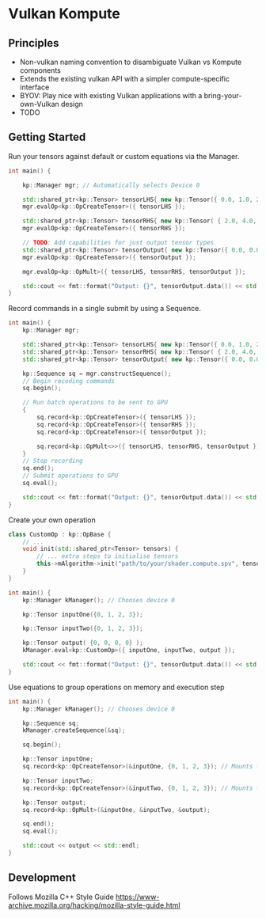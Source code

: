 # Vulkan Kompute

## Principles

* Non-vulkan naming convention to disambiguate Vulkan vs Kompute components
* Extends the existing vulkan API with a simpler compute-specific interface
* BYOV: Play nice with existing Vulkan applications with a bring-your-own-Vulkan design
* TODO

## Getting Started

Run your tensors against default or custom equations via the Manager.

```c++
int main() {

    kp::Manager mgr; // Automatically selects Device 0

    std::shared_ptr<kp::Tensor> tensorLHS{ new kp::Tensor({ 0.0, 1.0, 2.0 }) };
    mgr.evalOp<kp::OpCreateTensor>({ tensorLHS });

    std::shared_ptr<kp::Tensor> tensorRHS{ new kp::Tensor( { 2.0, 4.0, 6.0 }) };
    mgr.evalOp<kp::OpCreateTensor>({ tensorRHS });

    // TODO: Add capabilities for just output tensor types
    std::shared_ptr<kp::Tensor> tensorOutput{ new kp::Tensor({ 0.0, 0.0, 0.0 }) };
    mgr.evalOp<kp::OpCreateTensor>({ tensorOutput });

    mgr.evalOp<kp::OpMult>({ tensorLHS, tensorRHS, tensorOutput });

    std::cout << fmt::format("Output: {}", tensorOutput.data()) << std::endl;
}
```

Record commands in a single submit by using a Sequence.

```c++
int main() {
    kp::Manager mgr;

    std::shared_ptr<kp::Tensor> tensorLHS{ new kp::Tensor({ 0.0, 1.0, 2.0 }) };
    std::shared_ptr<kp::Tensor> tensorRHS{ new kp::Tensor( { 2.0, 4.0, 6.0 }) };
    std::shared_ptr<kp::Tensor> tensorOutput{ new kp::Tensor({ 0.0, 0.0, 0.0 }) };

    kp::Sequence sq = mgr.constructSequence();
    // Begin recoding commands
    sq.begin();

    // Run batch operations to be sent to GPU
    {
        sq.record<kp::OpCreateTensor>({ tensorLHS });
        sq.record<kp::OpCreateTensor>({ tensorRHS });
        sq.record<kp::OpCreateTensor>({ tensorOutput });

        sq.record<kp::OpMult<>>({ tensorLHS, tensorRHS, tensorOutput });
    }
    // Stop recording
    sq.end();
    // Submit operations to GPU
    sq.eval();

    std::cout << fmt::format("Output: {}", tensorOutput.data()) << std::endl;
}
```

Create your own operation

```c++
class CustomOp : kp::OpBase {
    // ...
    void init(std::shared_ptr<Tensor> tensors) {
        // ... extra steps to initialise tensors
        this->mAlgorithm->init("path/to/your/shader.compute.spv", tensors);
    }
}

int main() {
    kp::Manager kManager(); // Chooses device 0 

    kp::Tensor inputOne({0, 1, 2, 3}); 

    kp::Tensor inputTwo({0, 1, 2, 3});

    kp::Tensor output( {0, 0, 0, 0} );
    kManager.eval<kp::CustomOp>({ inputOne, inputTwo, output });

    std::cout << fmt::format("Output: {}", tensorOutput.data()) << std::endl;
}
```

Use equations to group operations on memory and execution step

```c++
int main() {
    kp::Manager kManager(); // Chooses device 0 

    kp::Sequence sq;
    kManager.createSequence(&sq);

    sq.begin();

    kp::Tensor inputOne; 
    sq.record<kp::OpCreateTensor>(&inputOne, {0, 1, 2, 3}); // Mounts to device and binds to 0

    kp::Tensor inputTwo;
    sq.record<kp::OpCreateTensor>(&inputTwo, {0, 1, 2, 3}); // Mounts to device and binds to 1

    kp::Tensor output;
    sq.record<kp::OpMult>(&inputOne, &inputTwo, &output);

    sq.end();
    sq.eval();

    std::cout << output << std::endl;
}
```


## Development

Follows Mozilla C++ Style Guide https://www-archive.mozilla.org/hacking/mozilla-style-guide.html
